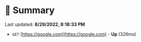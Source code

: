 # 📖 Summary
Last updated: **8/29/2022, 8:18:33 PM**

- `GET` [https://google.com](https://google.com) - **Up** (326ms)
